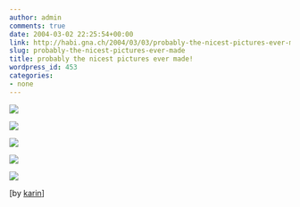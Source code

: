 ```yaml
---
author: admin
comments: true
date: 2004-03-02 22:25:54+00:00
link: http://habi.gna.ch/2004/03/03/probably-the-nicest-pictures-ever-made/
slug: probably-the-nicest-pictures-ever-made
title: probably the nicest pictures ever made!
wordpress_id: 453
categories:
- none
---
```


[![](http://habi.gna.ch/blog/images/hn2-tm.jpg)](http://habi.gna.ch/blog/images/hn2.jpg)

[![](http://habi.gna.ch/blog/images/h15-tm.jpg)](http://habi.gna.ch/blog/images/h15.jpg)

[![](http://habi.gna.ch/blog/images/h5-tm.jpg)](http://habi.gna.ch/blog/images/h5.jpg)
  

[![](http://habi.gna.ch/blog/images/hn12-tm.jpg)](http://habi.gna.ch/blog/images/hn12.jpg)

[![](http://habi.gna.ch/blog/images/n7-tm.jpg)](http://habi.gna.ch/blog/images/n7.jpg)
  

[by [karin](http://tel.search.ch/result.de.html?&tel=0313710320)]
